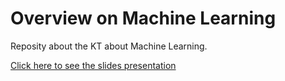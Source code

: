 # Overview on Machine Learning 
Reposity about the KT about Machine Learning.

[Click here to see the slides presentation](https://www.canva.com/design/DAFuzpJ3Yh4/Nga-M7yv3OPYQyie9Y1qFw/edit?utm_content=DAFuzpJ3Yh4&utm_campaign=designshare&utm_medium=link2&utm_source=sharebutton)



